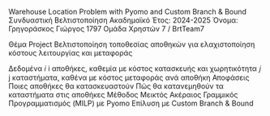 Warehouse Location Problem with Pyomo and Custom Branch & Bound
Συνδυαστική Βελτιστοποίηση
Ακαδημαϊκό Έτος: 2024-2025
Όνομα: Γρηγοράσκος Γιώργος 1797
Ομάδα Χρηστών 7 / BrtTeam7

Θέμα Project
Βελτιστοποίηση τοποθεσίας αποθηκών για ελαχιστοποίηση κόστους λειτουργίας και μεταφοράς

Δεδομένα
𝑖
i αποθήκες, καθεμία με κόστος κατασκευής και χωρητικότητα
𝑗
j καταστήματα, καθένα με κόστος μεταφοράς ανά αποθήκη
Αποφάσεις
Ποιες αποθήκες θα κατασκευαστούν
Πώς θα κατανεμηθούν τα καταστήματα στις αποθήκες
Μέθοδος
Μεικτός Ακέραιος Γραμμικός Προγραμματισμός (MILP) με Pyomo
Επίλυση με Custom Branch & Bound 
